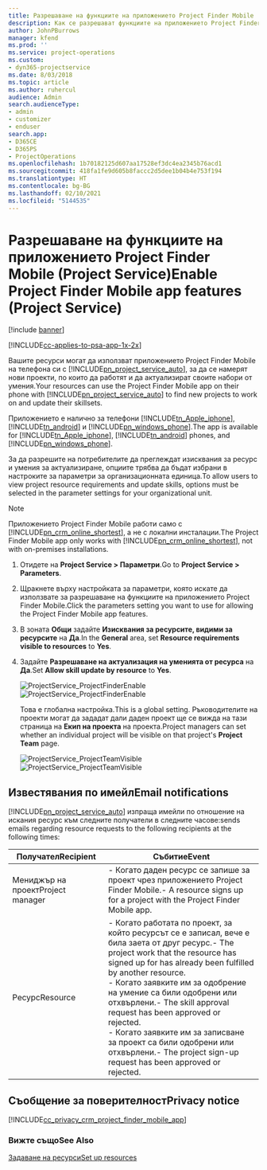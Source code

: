 ```yaml
---
title: Разрешаване на функциите на приложението Project Finder Mobile
description: Как се разрешават функциите на приложението Project Finder Mobile за Project Service
author: JohnPBurrows
manager: kfend
ms.prod: ''
ms.service: project-operations
ms.custom:
- dyn365-projectservice
ms.date: 8/03/2018
ms.topic: article
ms.author: ruhercul
audience: Admin
search.audienceType:
- admin
- customizer
- enduser
search.app:
- D365CE
- D365PS
- ProjectOperations
ms.openlocfilehash: 1b70182125d607aa17528ef3dc4ea2345b76acd1
ms.sourcegitcommit: 418fa1fe9d605b8faccc2d5dee1b04b4e753f194
ms.translationtype: HT
ms.contentlocale: bg-BG
ms.lasthandoff: 02/10/2021
ms.locfileid: "5144535"
---
```

# <a name="enable-project-finder-mobile-app-features-project-service"></a><span data-ttu-id="8a25f-103">Разрешаване на функциите на приложението Project Finder Mobile (Project Service)</span><span class="sxs-lookup"><span data-stu-id="8a25f-103">Enable Project Finder Mobile app features (Project Service)</span></span>

[!include [banner](../includes/psa-now-project-operations.md)]

[!INCLUDE[cc-applies-to-psa-app-1x-2x](../includes/cc-applies-to-psa-app-1x-2x.md)]

<span data-ttu-id="8a25f-104">Вашите ресурси могат да използват приложението Project Finder Mobile на телефона си с [!INCLUDE[pn_project_service_auto](../includes/pn-project-service-auto.md)], за да се намерят нови проекти, по които да работят и да актуализират своите набори от умения.</span><span class="sxs-lookup"><span data-stu-id="8a25f-104">Your resources can use the Project Finder Mobile app on their phone with [!INCLUDE[pn_project_service_auto](../includes/pn-project-service-auto.md)] to find new projects to work on and update their skillsets.</span></span>  
  
 <span data-ttu-id="8a25f-105">Приложението е налично за телефони [!INCLUDE[tn_Apple_iphone](../includes/tn-apple-iphone.md)], [!INCLUDE[tn_android](../includes/tn-android.md)] и [!INCLUDE[pn_windows_phone](../includes/pn-windows-phone.md)].</span><span class="sxs-lookup"><span data-stu-id="8a25f-105">The app is available for [!INCLUDE[tn_Apple_iphone](../includes/tn-apple-iphone.md)], [!INCLUDE[tn_android](../includes/tn-android.md)] phones, and [!INCLUDE[pn_windows_phone](../includes/pn-windows-phone.md)].</span></span>  
    
 <span data-ttu-id="8a25f-106">За да разрешите на потребителите да преглеждат изисквания за ресурс и умения за актуализиране, опциите трябва да бъдат избрани в настроките за параметри за организационната единица.</span><span class="sxs-lookup"><span data-stu-id="8a25f-106">To allow users to view project resource requirements and update skills, options must be selected in the parameter settings for your organizational unit.</span></span>
  
> [!NOTE]
>  <span data-ttu-id="8a25f-107">Приложението Project Finder Mobile работи само с [!INCLUDE[pn_crm_online_shortest](../includes/pn-crm-online-shortest.md)], а не с локални инсталации.</span><span class="sxs-lookup"><span data-stu-id="8a25f-107">The Project Finder Mobile app only works with [!INCLUDE[pn_crm_online_shortest](../includes/pn-crm-online-shortest.md)], not with on-premises installations.</span></span>  
  
1. <span data-ttu-id="8a25f-108">Отидете на **Project Service > Параметри**.</span><span class="sxs-lookup"><span data-stu-id="8a25f-108">Go to **Project Service > Parameters**.</span></span>  
  
2. <span data-ttu-id="8a25f-109">Щракнете върху настройката за параметри, която искате да използвате за разрешаване на функциите на приложението Project Finder Mobile.</span><span class="sxs-lookup"><span data-stu-id="8a25f-109">Click the parameters setting you want to use for allowing the Project Finder Mobile app features.</span></span>  
  
3. <span data-ttu-id="8a25f-110">В зоната **Общи** задайте **Изисквания за ресурсите, видими за ресурсите** на **Да**.</span><span class="sxs-lookup"><span data-stu-id="8a25f-110">In the **General** area, set **Resource requirements visible to resources** to **Yes**.</span></span>  
  
4. <span data-ttu-id="8a25f-111">Задайте **Разрешаване на актуализация на уменията от ресурса** на **Да**.</span><span class="sxs-lookup"><span data-stu-id="8a25f-111">Set **Allow skill update by resource** to **Yes**.</span></span>  
  
   <span data-ttu-id="8a25f-112">![ProjectService_ProjectFinderEnable](../psa/media/project-service-project-finder-enable.png "ProjectService_ProjectFinderEnable")</span><span class="sxs-lookup"><span data-stu-id="8a25f-112">![ProjectService_ProjectFinderEnable](../psa/media/project-service-project-finder-enable.png "ProjectService_ProjectFinderEnable")</span></span>  
  
   <span data-ttu-id="8a25f-113">Това е глобална настройка.</span><span class="sxs-lookup"><span data-stu-id="8a25f-113">This is a global setting.</span></span> <span data-ttu-id="8a25f-114">Ръководителите на проекти могат да зададат дали даден проект ще се вижда на тази страница на **Екип на проекта** на проекта.</span><span class="sxs-lookup"><span data-stu-id="8a25f-114">Project managers can set whether an individual project will be visible on that project's **Project Team** page.</span></span>  
  
   <span data-ttu-id="8a25f-115">![ProjectService_ProjectTeamVisible](../psa/media/project-service-project-team-visible.png "ProjectService_ProjectTeamVisible")</span><span class="sxs-lookup"><span data-stu-id="8a25f-115">![ProjectService_ProjectTeamVisible](../psa/media/project-service-project-team-visible.png "ProjectService_ProjectTeamVisible")</span></span>  
  
## <a name="email-notifications"></a><span data-ttu-id="8a25f-116">Известявания по имейл</span><span class="sxs-lookup"><span data-stu-id="8a25f-116">Email notifications</span></span>  
 [!INCLUDE[pn_project_service_auto](../includes/pn-project-service-auto.md)] <span data-ttu-id="8a25f-117">изпраща имейли по отношение на искания ресурс към следните получатели в следните часове:</span><span class="sxs-lookup"><span data-stu-id="8a25f-117">sends emails regarding resource requests to the following recipients at the following times:</span></span>  
  
|<span data-ttu-id="8a25f-118">Получател</span><span class="sxs-lookup"><span data-stu-id="8a25f-118">Recipient</span></span>|<span data-ttu-id="8a25f-119">Събитие</span><span class="sxs-lookup"><span data-stu-id="8a25f-119">Event</span></span>|  
|---------------|-----------|  
|<span data-ttu-id="8a25f-120">Мениджър на проект</span><span class="sxs-lookup"><span data-stu-id="8a25f-120">Project manager</span></span>|<span data-ttu-id="8a25f-121">- Когато даден ресурс се запише за проект чрез приложението Project Finder Mobile.</span><span class="sxs-lookup"><span data-stu-id="8a25f-121">- A resource signs up for a project with the Project Finder Mobile app.</span></span>|  
|<span data-ttu-id="8a25f-122">Ресурс</span><span class="sxs-lookup"><span data-stu-id="8a25f-122">Resource</span></span>|<span data-ttu-id="8a25f-123">- Когато работата по проект, за който ресурсът се е записал, вече е била заета от друг ресурс.</span><span class="sxs-lookup"><span data-stu-id="8a25f-123">- The project work that the resource has signed up for has already been fulfilled by another resource.</span></span><br /><span data-ttu-id="8a25f-124">- Когато заявките им за одобрение на умение са били одобрени или отхвърлени.</span><span class="sxs-lookup"><span data-stu-id="8a25f-124">- The skill approval request has been approved or rejected.</span></span><br /><span data-ttu-id="8a25f-125">- Когато заявките им за записване за проект са били одобрени или отхвърлени.</span><span class="sxs-lookup"><span data-stu-id="8a25f-125">- The project sign-up request has been approved or rejected.</span></span>|  
  
## <a name="privacy-notice"></a><span data-ttu-id="8a25f-126">Съобщение за поверителност</span><span class="sxs-lookup"><span data-stu-id="8a25f-126">Privacy notice</span></span>  
 [!INCLUDE[cc_privacy_crm_project_finder_mobile_app](../includes/cc-privacy-crm-project-finder-mobile-app.md)]  
  
### <a name="see-also"></a><span data-ttu-id="8a25f-127">Вижте също</span><span class="sxs-lookup"><span data-stu-id="8a25f-127">See Also</span></span>  
 [<span data-ttu-id="8a25f-128">Задаване на ресурси</span><span class="sxs-lookup"><span data-stu-id="8a25f-128">Set up resources</span></span>](../psa/set-up-resources.md)
